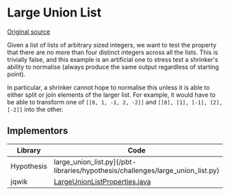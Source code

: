 # Large Union List

[Original source](https://github.com/HypothesisWorks/hypothesis/blob/master/hypothesis-python/tests/quality/test_shrink_quality.py)

Given a list of lists of arbitrary sized integers, we want to test the property that there are no more than four distinct integers across all the lists.
This is trivially false, and this example is an artificial one to stress test a shrinker's ability to normalise (always produce the same output regardless of starting point).

In particular, a shrinker cannot hope to normalise this unless it is able to either split or join elements of the larger list. For example, it would have to be able to transform one of ``[[0, 1, -1, 2, -2]]`` and ``[[0], [1], [-1], [2], [-2]]`` into the other.

## Implementors

|Library   |Code|Report|
|----------|----|------|
|Hypothesis|large_union_list.py](/pbt-libraries/hypothesis/challenges/large_union_list.py)|[large_union_list.md](/pbt-libraries/hypothesis/challenges/large_union_list.md)
|jqwik     |[LargeUnionListProperties.java](/pbt-libraries/jqwik/src/test/java/challenges/largeunionlist/LargeUnionListProperties.java)|[large_union_list.md](/pbt-libraries/jqwik/reports/large_union_list.md)
